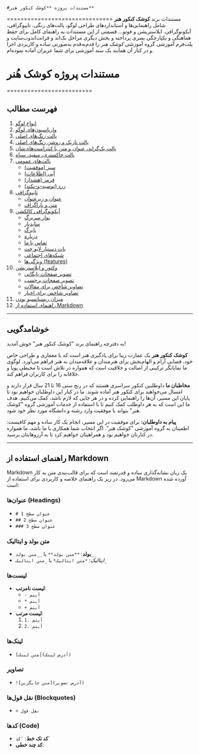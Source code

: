     #مستندات پروژه **کوشک کنکور هنر**
===============================
مستندات برند **کوشک کنکور هنر** شامل راهنمایی‌ها و استانداردهای طراحی لوگو، پالت‌های رنگی، تایپوگرافی، آیکونوگرافی. ایلاستریشن و فوتو... قسمتی از این مستندات به راهنمای کامل برای حفظ هماهنگی و یکپارچگی بصری پرداخته و بخش دیگری مراحل بک‌اند و فرانت‌اندوب‌سایت و پلت‌فرم آموزشی گروه آموزشی *کوشک هنر* را قدم‌به‌قدم به‌صورتی ساده و کاربردی اجرا و در کنار آن همانند یک سند آموزشی برای شما عزیزان آماده نموده‌ام. 

# مستندات پروژه کوشک هُنر
=========================

## فهرست مطالب
1. [انواع لوگو](#انواع-لوگو)
2. [واریاسیون‌های لوگو](#واریاسیون‌های-لوگو)
3. [پالت رنگ‌های اصلی](#پالت-رنگ‌های-اصلی)
4. [پالت تاریک و روشن رنگ‌های اصلی](#پالت-تاریک-و-روشن-رنگ‌های-اصلی)
5. [پالت بک‌گراند، عنوان و متن با کنتراست‌های‌شان](#پالت-بک‌گراند-عنوان-و-متن-با-کنتراست-های-شان)
6. [پالت خاکستری، سفید، سیاه](#پالت-خاکستری-سفید-سیاه)
7. [پالت‌های عمومی](#پالت-های-عمومی)
   - [سبز (موفقیت)](#سبز-موفقیت)
   - [آبی (اطلاعات)](#آبی-اطلاعات)
   - [قرمز (هشدار)](#قرمز-هشدار)
   - [زرد (توصیه-و-نکته)](#زرد-توصیه-و-نکته)
8. [تایپوگرافی](#تایپوگرافی)
   - [عنوان و زیرعنوان](#عنوان-و-زیرعنوان)
   - [متن و پاراگراف](#متن-و-پاراگراف)
9. [آیکونوگرافی کالکشن](#آیکونوگرافی-کالکشن)
   - [نوار سربرگ](#نوار-سربرگ)
   - [سایدبار](#سایدبار)
   - [پابرگ](#پابرگ)
   - [درباره](#درباره)
   - [تماس با ما](#تماس-با-ما)
   - [بات دستیار لایو چت](#بات-دستیار-لایو-چت)
   - [شبکه‌های اجتماعی](#شبکه-های-اجتماعی)
   - [ویژگی‌ها (features)](#ویژگی-ها)
10. [وکتور و ایلاستریشن](#وکتور-و-ایلاستریشن)
    - [تصویر صفحات بایگانی](#تصویر-صفحات-بایگانی)
    - [تصویر صفحات برچسب](#تصویر-صفحات-برچسب)
    - [تصاویر شاخص برای مقالات](#تصاویر-شاخص-برای-مقالات)
    - [تصاویر شاخص برای اخبار](#تصاویر-شاخص-برای-اخبار)
11. [میزان ریسپانسیو بودن](#میزان-ریسپانسیو-بودن)
12. [راهنمای استفاده از Markdown](#راهنمای-استفاده-از-markdown)

---

## خوشامدگویی

به دفترچه راهنمای برند "کوشک کنکور هنر" خوش آمدید!

**کوشک کنکور هنر** یک عمارت زیبا برای یادگیری هنر است که با معماری و طراحی خاص خود، فضایی آرام و الهام‌بخش برای هنرمندان و علاقه‌مندان به هنر فراهم می‌آورد. لوگوی ما نمایانگر ترکیبی از اصالت و خلاقیت است که همواره در تلاش است تا محیطی پویا و خلاقانه را برای کاربران فراهم کند.

**مخاطبان ما** داوطلبین کنکور سراسری هستند که در رنج سنی 16 تا 21 سال قرار دارند و امسال می‌خواهند برای کنکور هنر آماده شوند. ما در کنار این داوطلبان خواهیم بود تا پایان این مسیر، آن‌ها را راهنمایی کرده و در هر جایی که لازم باشد، کمک می‌کنیم. هدف ما این است که به هر داوطلب کمک کنیم تا با استفاده از خدمات آموزشی گروه "کوشک هنر" بتواند با موفقیت وارد رشته و دانشگاه مورد نظر خود شود.

**پیام به داوطلبان:** برای موفقیت در این مسیر، انجام یک کار ساده و مهم کافیست: اطمینان به گروه آموزشی "کوشک هنر". اگر انتخاب شما همکاری با ما باشد، ما همواره در کنارتان خواهیم بود و همراهیتان خواهیم کرد تا به آرزوهایتان برسید.

---

## راهنمای استفاده از Markdown

Markdown یک زبان نشانه‌گذاری ساده و قدرتمند است که برای قالب‌بندی متن به کار می‌رود. در زیر یک راهنمای خلاصه و کاربردی برای استفاده از Markdown آورده شده است:

### عنوان‌ها (Headings)
- `# عنوان سطح 1`
- `## عنوان سطح 2`
- `### عنوان سطح 3`

### متن بولد و ایتالیک
- **بولد**: `**متن بولد**` یا `__متن بولد__`
- *ایتالیک*: `*متن ایتالیک*` یا `_متن ایتالیک_`

### لیست‌ها
- **لیست نامرتب**:
  - `- آیتم`
  - `* آیتم`
  - `+ آیتم`
- **لیست مرتب**:
  1. `1. آیتم`
  2. `2. آیتم`

### لینک‌ها
- `[متن لینک](آدرس لینک)`

### تصاویر
- `![متن جایگزین](آدرس تصویر)`

### نقل قول‌ها (Blockquotes)
- `> نقل قول`

### کدها (Code)
- **کد تک خط**: `` `کد` ``
- **کد چند خطی**:
